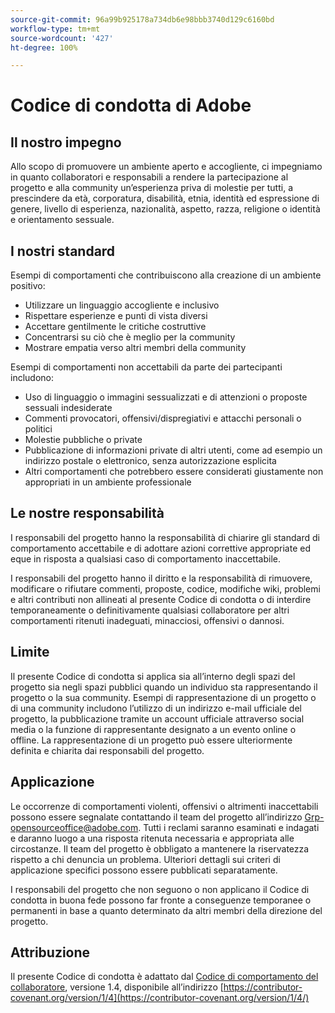 ```yaml
---
source-git-commit: 96a99b925178a734db6e98bbb3740d129c6160bd
workflow-type: tm+mt
source-wordcount: '427'
ht-degree: 100%

---
```

# Codice di condotta di Adobe

## Il nostro impegno

Allo scopo di promuovere un ambiente aperto e accogliente, ci impegniamo in quanto collaboratori e responsabili a rendere la partecipazione al progetto e alla community un’esperienza priva di molestie per tutti, a prescindere da età, corporatura, disabilità, etnia, identità ed espressione di genere, livello di esperienza, nazionalità, aspetto, razza, religione o identità e orientamento sessuale.

## I nostri standard

Esempi di comportamenti che contribuiscono alla creazione di un ambiente positivo:

* Utilizzare un linguaggio accogliente e inclusivo
* Rispettare esperienze e punti di vista diversi
* Accettare gentilmente le critiche costruttive
* Concentrarsi su ciò che è meglio per la community
* Mostrare empatia verso altri membri della community

Esempi di comportamenti non accettabili da parte dei partecipanti includono:

* Uso di linguaggio o immagini sessualizzati e di attenzioni o proposte sessuali indesiderate
* Commenti provocatori, offensivi/dispregiativi e attacchi personali o politici
* Molestie pubbliche o private
* Pubblicazione di informazioni private di altri utenti, come ad esempio un indirizzo postale o elettronico, senza autorizzazione esplicita
* Altri comportamenti che potrebbero essere considerati giustamente non appropriati in un ambiente professionale

## Le nostre responsabilità

I responsabili del progetto hanno la responsabilità di chiarire gli standard di comportamento accettabile e di adottare azioni correttive appropriate ed eque in risposta a qualsiasi caso di comportamento inaccettabile.

I responsabili del progetto hanno il diritto e la responsabilità di rimuovere, modificare o rifiutare commenti, proposte, codice, modifiche wiki, problemi e altri contributi non allineati al presente Codice di condotta o di interdire temporaneamente o definitivamente qualsiasi collaboratore per altri comportamenti ritenuti inadeguati, minacciosi, offensivi o dannosi.

## Limite

Il presente Codice di condotta si applica sia all’interno degli spazi del progetto sia negli spazi pubblici quando un individuo sta rappresentando il progetto o la sua community. Esempi di rappresentazione di un progetto o di una community includono l’utilizzo di un indirizzo e-mail ufficiale del progetto, la pubblicazione tramite un account ufficiale attraverso social media o la funzione di rappresentante designato a un evento online o offline. La rappresentazione di un progetto può essere ulteriormente definita e chiarita dai responsabili del progetto.

## Applicazione

Le occorrenze di comportamenti violenti, offensivi o altrimenti inaccettabili possono essere segnalate contattando il team del progetto all’indirizzo Grp-opensourceoffice@adobe.com. Tutti i reclami saranno esaminati e indagati e daranno luogo a una risposta ritenuta necessaria e appropriata alle circostanze. Il team del progetto è obbligato a mantenere la riservatezza rispetto a chi denuncia un problema.
Ulteriori dettagli sui criteri di applicazione specifici possono essere pubblicati separatamente.

I responsabili del progetto che non seguono o non applicano il Codice di condotta in buona fede possono far fronte a conseguenze temporanee o permanenti in base a quanto determinato da altri membri della direzione del progetto.

## Attribuzione

Il presente Codice di condotta è adattato dal [Codice di comportamento del collaboratore](https://contributor-covenant.org), versione 1.4, disponibile all’indirizzo [https://contributor-covenant.org/version/1/4](https://contributor-covenant.org/version/1/4/)
